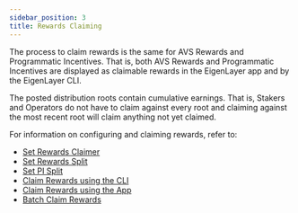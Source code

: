 ```yaml
---
sidebar_position: 3
title: Rewards Claiming
---
```


The process to claim rewards is the same for AVS Rewards and Programmatic Incentives. That is, both AVS Rewards and Programmatic
Incentives are displayed as claimable rewards in the EigenLayer app and by the EigenLayer CLI.

The posted distribution roots contain cumulative earnings. That is, Stakers and Operators do not have to claim against every
root and claiming against the most recent root will claim anything not yet claimed.

For information on configuring and claiming rewards, refer to:
* [Set Rewards Claimer](../../../operators/operate-eigenlayer-node/howto/confirgurerewards/set-rewards-claimer.md) 
* [Set Rewards Split](../../../operators/operate-eigenlayer-node/howto/confirgurerewards/set-rewards-split.md)
* [Set PI Split](../../../operators/operate-eigenlayer-node/howto/confirgurerewards/set-pi-split.md)
* [Claim Rewards using the CLI](../../../operators/operate-eigenlayer-node/howto/claimrewards/claim-rewards-cli.mdx)
* [Claim Rewards using the App](../../../restakers/restaking-guides/claim-rewards-app.md)
* [Batch Claim Rewards](../../../operators/operate-eigenlayer-node/howto/claimrewards/batch-claim-rewards.md)
